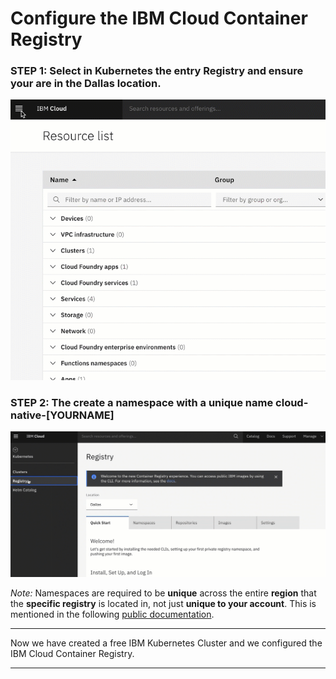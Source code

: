 # Configure the IBM Cloud Container Registry

### STEP 1: Select in **Kubernetes** the entry **Registry** and ensure your are in the **Dallas location**.

![](../../images/ibmcloud-configure-container-registry-1.gif)

### STEP 2: The create a namespace with a unique name cloud-native-[YOURNAME]

![](../../images/ibmcloud-configure-container-registry-2.gif)

_Note:_ Namespaces are required to be **unique** across the entire **region** that the **specific registry** is located in, not just **unique to your account**. This is mentioned in the following [public documentation](https://cloud.ibm.com/docs/services/Registry?topic=registry-getting-started#gs_registry_namespace_add).

---

Now we have created a free IBM Kubernetes Cluster and we configured the IBM Cloud Container Registry.

---
